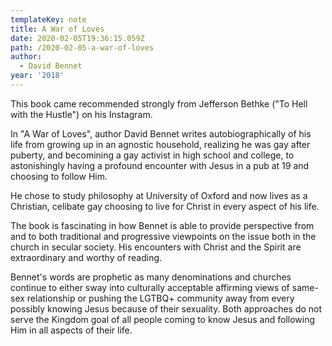 ```yaml
---
templateKey: note
title: A War of Loves
date: 2020-02-05T19:36:15.059Z
path: /2020-02-05-a-war-of-loves
author:
  - David Bennet
year: '2018'
---
```

This book came recommended strongly from Jefferson Bethke ("To Hell with the Hustle") on his Instagram.

In "A War of Loves", author David Bennet writes autobiographically of his life from growing up in an agnostic household, realizing he was gay after puberty, and becomining a gay activist in high school and college, to astonishingly having a profound encounter with Jesus in a pub at 19 and choosing to follow Him.

He chose to study philosophy at University of Oxford and now lives as a Christian, celibate gay choosing to live for Christ in every aspect of his life.

The book is fascinating in how Bennet is able to provide perspective from and to both traditional and progressive viewpoints on the issue both in the church in secular society. His encounters with Christ and the Spirit are extraordinary and worthy of reading. 

Bennet's words are prophetic as many denominations and churches continue to either sway into culturally acceptable affirming views of same-sex relationship or pushing the LGTBQ+ community away from every possibly knowing Jesus because of their sexuality. Both approaches do not serve the Kingdom goal of all people coming to know Jesus and following Him in all aspects of their life.
